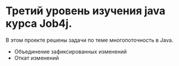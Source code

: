 # Третий уровень изучения java курса Job4j.
В этом проекте решены задачи по теме многопоточность в Java.
* Объединение зафиксированных изменений
* Откат изменений
